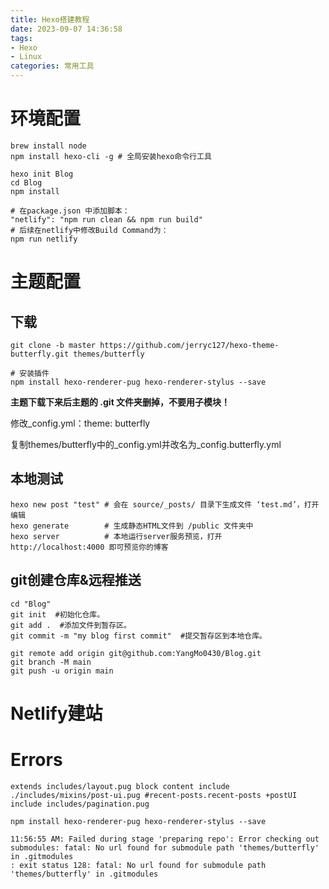 ```yaml
---
title: Hexo搭建教程
date: 2023-09-07 14:36:58
tags:
- Hexo
- Linux
categories: 常用工具
---
```


# 环境配置

```
brew install node
npm install hexo-cli -g # 全局安装hexo命令行工具
```

```
hexo init Blog
cd Blog
npm install
```

```
# 在package.json 中添加脚本：
"netlify": "npm run clean && npm run build"
# 后续在netlify中修改Build Command为：
npm run netlify
```
# 主题配置
## 下载
```
git clone -b master https://github.com/jerryc127/hexo-theme-butterfly.git themes/butterfly

# 安装插件
npm install hexo-renderer-pug hexo-renderer-stylus --save
```

**主题下载下来后主题的 .git 文件夹删掉，不要用子模块！**

修改_config.yml：theme: butterfly

复制themes/butterfly中的_config.yml并改名为_config.butterfly.yml
## 本地测试
```
hexo new post "test" # 会在 source/_posts/ 目录下生成文件 ‘test.md’，打开编辑  
hexo generate        # 生成静态HTML文件到 /public 文件夹中  
hexo server          # 本地运行server服务预览，打开          http://localhost:4000 即可预览你的博客
```
## git创建仓库&远程推送
```
cd "Blog"  
git init  #初始化仓库。
git add .  #添加文件到暂存区。
git commit -m "my blog first commit"  #提交暂存区到本地仓库。

git remote add origin git@github.com:YangMo0430/Blog.git
git branch -M main
git push -u origin main
```
# Netlify建站
# Errors
```
extends includes/layout.pug block content include ./includes/mixins/post-ui.pug #recent-posts.recent-posts +postUI include includes/pagination.pug
```

```
npm install hexo-renderer-pug hexo-renderer-stylus --save
```

```
11:56:55 AM: Failed during stage 'preparing repo': Error checking out submodules: fatal: No url found for submodule path 'themes/butterfly' in .gitmodules  
: exit status 128: fatal: No url found for submodule path 'themes/butterfly' in .gitmodules
```
